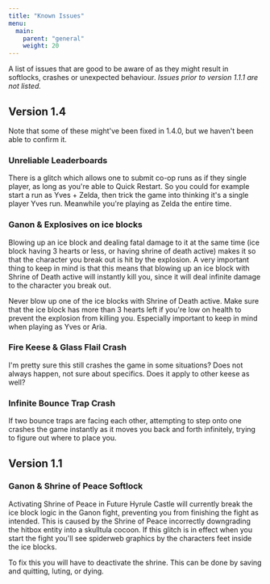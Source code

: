 ```yaml
---
title: "Known Issues"
menu:
  main:
    parent: "general"
    weight: 20
---
```


A list of issues that are good to be aware of as they might result in softlocks, crashes or unexpected behaviour.
_Issues prior to version 1.1.1 are not listed._

## Version 1.4

Note that some of these might've been fixed in 1.4.0, but we haven't been able to confirm it.

### Unreliable Leaderboards

There is a glitch which allows one to submit co-op runs as if they single player, as long as you're able to Quick Restart.
So you could for example start a run as Yves + Zelda, then trick the game into thinking it's a single player Yves run. Meanwhile you're playing as Zelda the entire time.

### Ganon & Explosives on ice blocks

Blowing up an ice block and dealing fatal damage to it at the same time (ice block having 3 hearts or less, or having shrine of death active) makes it so that the character you break out is hit by the explosion.
A very important thing to keep in mind is that this means that blowing up an ice block with Shrine of Death active will instantly kill you, since it will deal infinite damage to the character you break out.

Never blow up one of the ice blocks with Shrine of Death active.
Make sure that the ice block has more than 3 hearts left if you're low on health to prevent the explosion from killing you. Especially important to keep in mind when playing as Yves or Aria.

### Fire Keese & Glass Flail Crash

I'm pretty sure this still crashes the game in some situations? Does not always happen, not sure about specifics.
Does it apply to other keese as well?

### Infinite Bounce Trap Crash

If two bounce traps are facing each other, attempting to step onto one crashes the game instantly as it moves you back and forth infinitely, trying to figure out where to place you.

## Version 1.1

### Ganon & Shrine of Peace Softlock

Activating Shrine of Peace in Future Hyrule Castle will currently break the ice block logic in the Ganon fight, preventing you from finishing the fight as intended.
This is caused by the Shrine of Peace incorrectly downgrading the hitbox entity into a skulltula cocoon.
If this glitch is in effect when you start the fight you'll see spiderweb graphics by the characters feet inside the ice blocks.

To fix this you will have to deactivate the shrine. This can be done by saving and quitting, luting, or dying.
